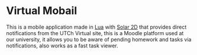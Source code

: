 # Virtual Mobail

This is a mobile application made in [Lua](https://www.lua.org/about.html) with [Solar 2D](https://solar2d.com) that provides direct notifications from the UTCh Virtual site, this is a Moodle platform used at our university, it allows you to be aware of pending homework and tasks via notifications, also works as a fast task viewer.
